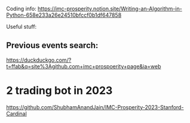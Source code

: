 Coding info:
https://imc-prosperity.notion.site/Writing-an-Algorithm-in-Python-658e233a26e24510bfccf0b1df647858


Useful stuff:

## Previous events search:
https://duckduckgo.com/?t=ffab&q=site%3Agithub.com+imc+prospoerity+page&ia=web
 
# 2 trading bot in 2023
https://github.com/ShubhamAnandJain/IMC-Prosperity-2023-Stanford-Cardinal

